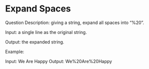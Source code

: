 # Expand Spaces

Question Description: giving a string, expand all spaces into “%20”.

Input: a single line as the original string.

Output: the expanded string.

Example:

Input: We Are Happy
Output: We%20Are%20Happy

